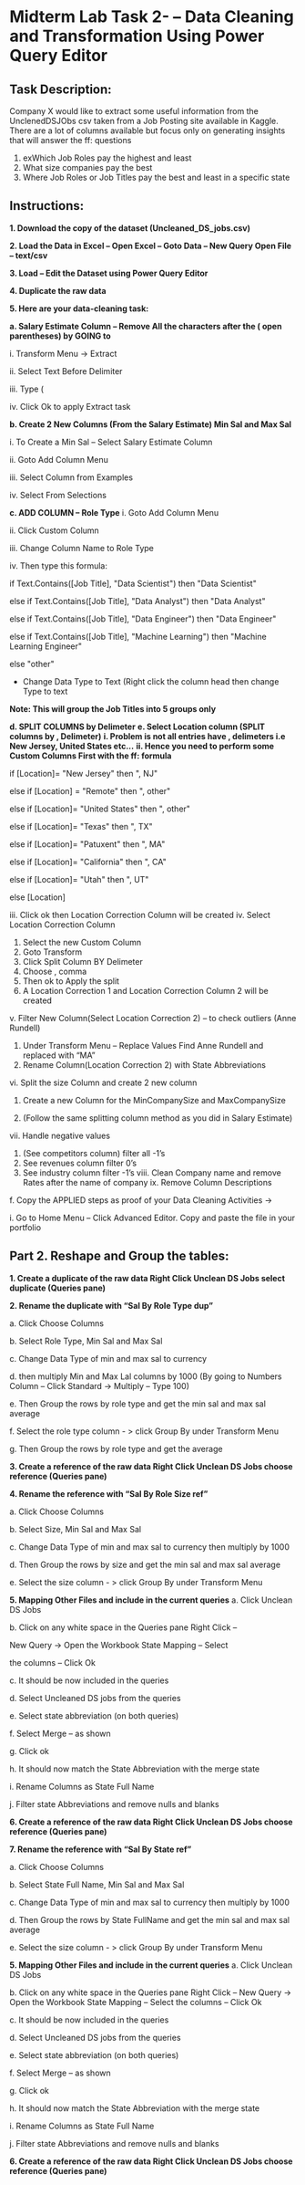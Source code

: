# Midterm Lab Task 2- – Data Cleaning and Transformation Using Power Query Editor

## Task Description:
Company X would like to extract some useful information from the UnclenedDSJObs csv taken
from a Job Posting site available in Kaggle. There are a lot of columns available but focus only
on generating insights that will answer the ff: questions
1. exWhich Job Roles pay the highest and least
2. What size companies pay the best
3. Where Job Roles or Job Titles pay the best and least in a specific state

## Instructions:

**1. Download the copy of the dataset (Uncleaned_DS_jobs.csv)**

**2. Load the Data in Excel – Open Excel – Goto Data – New Query Open File – text/csv**

**3. Load – Edit the Dataset using Power Query Editor**

**4. Duplicate the raw data**

**5. Here are your data-cleaning task:**

**a. Salary Estimate Column – Remove All the characters after the ( open
parentheses) by GOING to**

i. Transform Menu -> Extract

ii. Select Text Before Delimiter

iii. Type (

iv. Click Ok to apply Extract task

**b. Create 2 New Columns (From the Salary Estimate) Min Sal and Max Sal**

i. To Create a Min Sal – Select Salary Estimate Column

ii. Goto Add Column Menu

iii. Select Column from Examples

iv. Select From Selections

**c. ADD COLUMN – Role Type**
i. Goto Add Column Menu

ii. Click Custom Column

iii. Change Column Name to Role Type

iv. Then type this formula:

if Text.Contains([Job Title], "Data Scientist") then
"Data Scientist"

else if Text.Contains([Job Title], "Data Analyst") then
"Data Analyst"

else if Text.Contains([Job Title], "Data Engineer") then
"Data Engineer"

else if Text.Contains([Job Title], "Machine Learning") then
"Machine Learning Engineer"

else
"other"
- Change Data Type to Text (Right click the column head then change Type to
text

**Note: This will group the Job Titles into 5 groups only**

**d. SPLIT COLUMNS by Delimeter**
**e. Select Location column (SPLIT columns by , Delimeter)**
**i. Problem is not all entries have , delimeters i.e New Jersey, United States
etc...**
**ii. Hence you need to perform some Custom Columns First
with the ff: formula**

if [Location]= "New Jersey" then ", NJ"

else if [Location] = "Remote" then ", other"

else if [Location]= "United States" then ", other"

else if [Location]= "Texas" then ", TX"

else if [Location]= "Patuxent" then ", MA"

else if [Location]= "California" then ", CA"

else if [Location]= "Utah" then ", UT"

else [Location]


iii. Click ok then Location Correction Column will be created
iv. Select Location Correction Column
1. Select the new Custom Column
2. Goto Transform
3. Click Split Column BY Delimeter
4. Choose , comma
5. Then ok to Apply the split
6. A Location Correction 1 and Location Correction Column 2 will be
created

v. Filter New Column(Select Location Correction 2) –
to check outliers (Anne Rundell)
1. Under Transform Menu – Replace Values Find Anne Rundell and
replaced with “MA”
2. Rename Column(Location Correction 2) with State Abbreviations

vi. Split the size Column and create 2 new column

1. Create a new Column for the MinCompanySize and
MaxCompanySize

3. (Follow the same splitting column method as you did in Salary
Estimate)

vii. Handle negative values

1. (See competitors column) filter all -1’s
2. See revenues column filter 0’s
3. See industry column filter -1’s
viii. Clean Company name and remove Rates after the name of company
ix. Remove Column Descriptions

f. Copy the APPLIED steps as proof of your Data Cleaning Activities ->

i. Go to Home Menu – Click Advanced Editor. Copy and paste the file in your
portfolio

## Part 2. Reshape and Group the tables:

**1. Create a duplicate of the raw data Right Click Unclean DS Jobs select
duplicate (Queries pane)**

**2. Rename the duplicate with “Sal By Role Type dup”**

 a. Click Choose Columns
 
 b. Select Role Type, Min Sal and Max Sal
 
 c. Change Data Type of min and max sal to currency
 
 d. then multiply Min and Max Lal columns by 1000 (By going to
Numbers Column – Click Standard -> Multiply – Type 100)

e. Then Group the rows by role type and get the min sal and
max sal average

f. Select the role type column - > click Group By under
Transform Menu

g. Then Group the rows by role type and get the average

**3. Create a reference of the raw data Right Click Unclean DS Jobs
choose reference (Queries pane)**

**4. Rename the reference with “Sal By Role Size ref”**

a. Click Choose Columns

b. Select Size, Min Sal and Max Sal

c. Change Data Type of min and max sal to currency then
multiply by 1000

d. Then Group the rows by size and get the min sal and max sal
average

e. Select the size column - > click Group By under Transform
Menu

**5. Mapping Other Files and include in the current queries**
a. Click Unclean DS Jobs

b. Click on any white space in the Queries pane Right Click –

New Query -> Open the Workbook State Mapping – Select

the columns – Click Ok

c. It should be now included in the queries

d. Select Uncleaned DS jobs from the queries

e. Select state abbreviation (on both queries)

f. Select Merge – as shown

g. Click ok

h. It should now match the State Abbreviation with the merge
state

i. Rename Columns as State Full Name

j. Filter state Abbreviations and remove nulls and blanks

**6. Create a reference of the raw data Right Click Unclean DS Jobs
choose reference (Queries pane)**

**7. Rename the reference with “Sal By State ref”**

a. Click Choose Columns

b. Select State Full Name, Min Sal and Max Sal

c. Change Data Type of min and max sal to currency then
multiply by 1000

d. Then Group the rows by State FullName and get the min sal
and max sal average

e. Select the size column - > click Group By under Transform
Menu

**5. Mapping Other Files and include in the current queries**
a. Click Unclean DS Jobs

b. Click on any white space in the Queries pane Right Click –
New Query -> Open the Workbook State Mapping – Select
the columns – Click Ok

c. It should be now included in the queries

d. Select Uncleaned DS jobs from the queries

e. Select state abbreviation (on both queries)

f. Select Merge – as shown

g. Click ok

h. It should now match the State Abbreviation with the merge
state

i. Rename Columns as State Full Name

j. Filter state Abbreviations and remove nulls and blanks

**6. Create a reference of the raw data Right Click Unclean DS Jobs
choose reference (Queries pane)**


